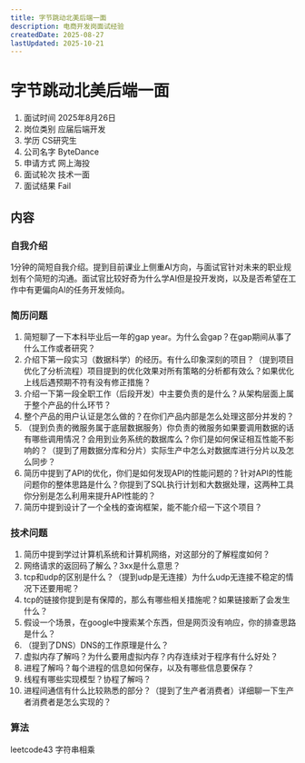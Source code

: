 ```yaml
---
title: 字节跳动北美后端一面
description: 电商开发岗面试经验
createdDate: 2025-08-27
lastUpdated: 2025-10-21
---
```

# 字节跳动北美后端一面
1. 面试时间 2025年8月26日
2. 岗位类别 应届后端开发
3. 学历 CS研究生
4. 公司名字 ByteDance
5. 申请方式 网上海投
6. 面试轮次 技术一面
7. 面试结果 Fail

## 内容

### 自我介绍
1分钟的简短自我介绍。提到目前课业上侧重AI方向，与面试官针对未来的职业规划有个简短的沟通。面试官比较好奇为什么学AI但是投开发岗，以及是否希望在工作中有更偏向AI的任务开发倾向。

### 简历问题
1. 简短聊了一下本科毕业后一年的gap year。为什么会gap？在gap期间从事了什么工作或者研究？
2. 介绍下第一段实习（数据科学）的经历。有什么印象深刻的项目？（提到项目优化了分析流程）项目提到的优化效果对所有策略的分析都有效么？如果优化上线后遇预期不符有没有修正措施？
3. 介绍一下第一段全职工作（后段开发）中主要负责的是什么？从架构层面上属于整个产品的什么环节？
4. 整个产品的用户认证是怎么做的？在你们产品内部是怎么处理这部分并发的？
5. （提到负责的微服务属于底层数据服务）你负责的微服务如果要调用数据的话有哪些调用情况？会用到业务系统的数据库么？你们是如何保证相互性能不影响的？（提到了用数据分库和分片）实际生产中怎么对数据库进行分片以及怎么同步？
6. 简历中提到了API的优化，你们是如何发现API的性能问题的？针对API的性能问题你的整体思路是什么？你提到了SQL执行计划和大数据处理，这两种工具你分别是怎么利用来提升API性能的？
7. 简历中提到设计了一个全栈的查询框架，能不能介绍一下这个项目？

### 技术问题
1. 简历中提到学过计算机系统和计算机网络，对这部分的了解程度如何？
2. 网络请求的返回码了解么？3xx是什么意思？
3. tcp和udp的区别是什么？（提到udp是无连接）为什么udp无连接不稳定的情况下还要用呢？
4. tcp的链接你提到是有保障的，那么有哪些相关措施呢？如果链接断了会发生什么？
5. 假设一个场景，在google中搜索某个东西，但是网页没有响应，你的排查思路是什么？
6. （提到了DNS）DNS的工作原理是什么？
7. 虚拟内存了解吗？为什么要用虚拟内存？内存连续对于程序有什么好处？
8. 进程了解吗？每个进程的信息如何保存，以及有哪些信息要保存？
9. 线程有哪些实现模型？协程了解吗？
10. 进程间通信有什么比较熟悉的部分？（提到了生产者消费者）详细聊一下生产者消费者是怎么实现的？

### 算法
leetcode43 字符串相乘
